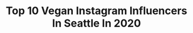---
title: Top 10 Vegan Instagram Influencers In Seattle In 2020
description: >-
  Find top vegan Instagram influencers in Seattle in 2020. Most popular hashtags: #vegan #seattle #vegansofig #dairyisscary.
platform: Instagram
profiles:
  - username: "hungrycleo"
    fullname: >-
      cleo
    location: "United States"
    followers: 2397
    engagement: 1234
    commentsToLikes: 0.078943
    id: ck0vy9jsl2wbb0i19cd3pc9bq
    verified: false
    hashtags: "#consitency, #2020, #missmyfriends, #healthyhaircare"
  - username: "aetherbeautyco"
    fullname: >-
      Āether Beauty
    location: "United States"
    followers: 34040
    engagement: 149
    commentsToLikes: 0.080822
    id: ck136by0z5qez0i191trt901w
    verified: false
    hashtags: "#letsmakeup, #standwithsmall, #indiebeautybrand, #rosequartzmakeup"
  - username: "parisalexamusic"
    fullname: >-
      BIG P🏆
    location: "United States"
    followers: 17271
    engagement: 524
    commentsToLikes: 0.048998
    id: ck138ertvfvx90i19sv28h63c
    verified: true
    hashtags: "#bts, #explore, #singers, #voice"
  - username: "erinjanus_"
    fullname: >-
      Erin Janus
    location: "United States"
    followers: 36602
    engagement: 1237
    commentsToLikes: 0.048628
    id: ck0tt4ek313xe0i19n6zmxuni
    verified: false
    hashtags: "#vegansofig, #govegan, #lavegans, #turkeys"
  - username: "jswainphoto"
    fullname: >-
      J|Swain
    location: "United States"
    followers: 75895
    engagement: 166
    commentsToLikes: 0.021060
    id: ck5zv2cms3gqc0i142kp1omvf
    verified: false
    hashtags: "#uncensored, #mariemadore, #seattlephotographer, #tattoos"
  - username: "veganreyna"
    fullname: >-
      Reyna
    location: "United States"
    followers: 66225
    engagement: 106
    commentsToLikes: 0.020579
    id: ck5hlepddk33b0i11rtnxkrg1
    verified: false
    hashtags: "#veganeggs, #pointdumewedding, #rockandroll, #smallbusiness"
  - username: "ranjitharprabhu"
    fullname: >-
      Ranjitha R Prabhu
    location: "United States"
    followers: 3193
    engagement: 1930
    commentsToLikes: 0.206382
    id: ck8t7sfh7hu7a0j78536q0igm
    verified: false
    hashtags: "#vegetarianrecipes, #delhistreetfood, #breakfastofchampions, #birthdaygirl"
  - username: "styledictatornw"
    fullname: >-
      Beauty & Lifestyle
    location: "United States"
    followers: 7522
    engagement: 871
    commentsToLikes: 0.188850
    id: ck14ib7jfejn30i19okzlf7ud
    verified: false
    hashtags: "#skincare, #tula, #cobigelowgiftedme, #trendingatsephora"
  - username: "seattlefoodieadventure"
    fullname: >-
      Seattle Food 🍔🍲🍕 | Donuts 🍩
    location: "United States"
    followers: 79927
    engagement: 555
    commentsToLikes: 0.040046
    id: ck14glyy15vih0i19nxwspfqr
    verified: false
    hashtags: "#seattlestaple, #seattlefoodieadventure, #mantou, #teriyaki"
  - username: "lauramakfitness"
    fullname: >-
      Laura Mak Quist, MS //
    location: "United States"
    followers: 16337
    engagement: 272
    commentsToLikes: 0.080060
    id: ck5hqgm9ht2ua0i11goaocwa8
    verified: false
    hashtags: "#lifestyleyoga, #coronavirus, #kirkland, #yogaonline"
---